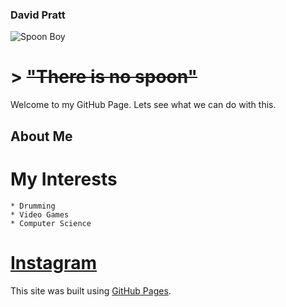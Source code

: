 ### **David Pratt**
![Spoon Boy](https://static.wikia.nocookie.net/matrix/images/6/63/Spoon_boy.png/revision/latest?cb=20110124083000)
# > ~~"There is no spoon"~~

Welcome to my GitHub Page. 
Lets see what we can do with this.

## About Me
  # My Interests
    * Drumming
    * Video Games
    * Computer Science
  # [Instagram]([url](https://www.instagram.com/accidentalretox/))

This site was built using [GitHub Pages](https://pages.github.com/).
